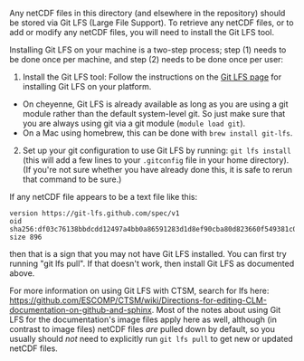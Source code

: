 Any netCDF files in this directory (and elsewhere in the repository) should be
stored via Git LFS (Large File Support). To retrieve any netCDF files, or to add
or modify any netCDF files, you will need to install the Git LFS tool.

Installing Git LFS on your machine is a two-step process; step (1) needs to be
done once per machine, and step (2) needs to be done once per user:
1. Install the Git LFS tool: Follow the instructions on the [Git LFS
page](https://git-lfs.github.com/) for installing Git LFS on your platform.
  - On cheyenne, Git LFS is already available as long as you are using a git
    module rather than the default system-level git. So just make sure that you
    are always using git via a git module (`module load git`).
  - On a Mac using homebrew, this can be done with `brew install git-lfs`.
2. Set up your git configuration to use Git LFS by running: `git lfs install`
   (this will add a few lines to your `.gitconfig` file in your home directory).
   (If you're not sure whether you have already done this, it is safe to rerun
   that command to be sure.)

If any netCDF file appears to be a text file like this:

```
version https://git-lfs.github.com/spec/v1
oid sha256:df03c76138bbdcdd12497a4bb0a86591283d1d8ef90cba80d823660f549381c0
size 896
```

then that is a sign that you may not have Git LFS installed. You can first try
running "git lfs pull". If that doesn't work, then install Git LFS as documented
above.

For more information on using Git LFS with CTSM, search for lfs here:
<https://github.com/ESCOMP/CTSM/wiki/Directions-for-editing-CLM-documentation-on-github-and-sphinx>.
Most of the notes about using Git LFS for the documentation's image files apply
here as well, although (in contrast to image files) netCDF files *are* pulled
down by default, so you usually should *not* need to explicitly run `git lfs
pull` to get new or updated netCDF files.
